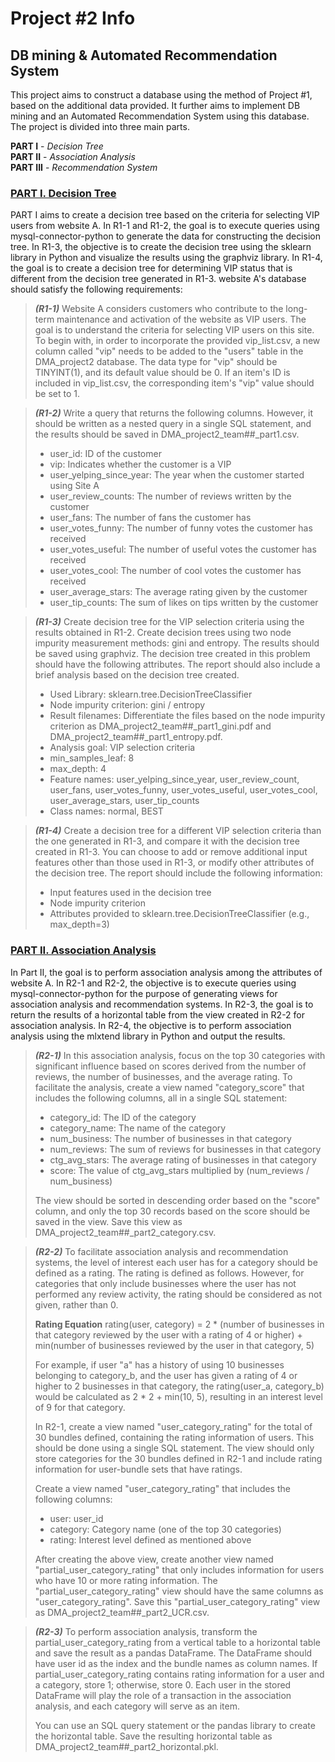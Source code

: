 # Project #2 Info
## DB mining & Automated Recommendation System
This project aims to construct a database using the method of Project #1, based on the additional data provided. It further aims to implement DB mining and an Automated Recommendation System using this database. The project is divided into three main parts.

**PART I** - *Decision Tree*  
**PART II** - *Association Analysis*  
**PART III** - *Recommendation System*  

### <ins>PART I. Decision Tree</ins>
PART I aims to create a decision tree based on the criteria for selecting VIP users from website A. In R1-1 and R1-2, the goal is to execute queries using mysql-connector-python to generate the data for constructing the decision tree. In R1-3, the objective is to create the decision tree using the sklearn library in Python and visualize the results using the graphviz library. In R1-4, the goal is to create a decision tree for determining VIP status that is different from the decision tree generated in R1-3. website A's database should satisfy the following requirements:

> **_(R1-1)_** Website A considers customers who contribute to the long-term maintenance and activation of the website as VIP users. The goal is to understand the criteria for selecting VIP users on this site. To begin with, in order to incorporate the provided vip_list.csv, a new column called "vip" needs to be added to the "users" table in the DMA_project2 database. The data type for "vip" should be TINYINT(1), and its default value should be 0. If an item's ID is included in vip_list.csv, the corresponding item's "vip" value should be set to 1.

> **_(R1-2)_** Write a query that returns the following columns. However, it should be written as a nested query in a single SQL statement, and the results should be saved in DMA_project2_team##_part1.csv.
> - user_id: ID of the customer
> - vip: Indicates whether the customer is a VIP
> - user_yelping_since_year: The year when the customer started using Site A
> - user_review_counts: The number of reviews written by the customer
> - user_fans: The number of fans the customer has
> - user_votes_funny: The number of funny votes the customer has received
> - user_votes_useful: The number of useful votes the customer has received
> - user_votes_cool: The number of cool votes the customer has received
> - user_average_stars: The average rating given by the customer
> - user_tip_counts: The sum of likes on tips written by the customer

> **_(R1-3)_** Create decision tree for the VIP selection criteria using the results obtained in R1-2. Create decision trees using two node impurity measurement methods: gini and entropy. The results should be saved using graphviz. The decision tree created in this problem should have the following attributes. The report should also include a brief analysis based on the decision tree created.
> - Used Library: sklearn.tree.DecisionTreeClassifier
> - Node impurity criterion: gini / entropy
> - Result filenames: Differentiate the files based on the node impurity criterion as DMA_project2_team##_part1_gini.pdf and DMA_project2_team##_part1_entropy.pdf.
> - Analysis goal: VIP selection criteria
> - min_samples_leaf: 8
> - max_depth: 4
> - Feature names: user_yelping_since_year, user_review_count, user_fans, user_votes_funny, user_votes_useful, user_votes_cool, user_average_stars, user_tip_counts
> - Class names: normal, BEST

> **_(R1-4)_** Create a decision tree for a different VIP selection criteria than the one generated in R1-3, and compare it with the decision tree created in R1-3. You can choose to add or remove additional input features other than those used in R1-3, or modify other attributes of the decision tree. The report should include the following information:
> - Input features used in the decision tree
> - Node impurity criterion
> - Attributes provided to sklearn.tree.DecisionTreeClassifier (e.g., max_depth=3)

### <ins>PART II. Association Analysis</ins>
In Part II, the goal is to perform association analysis among the attributes of website A. In R2-1 and R2-2, the objective is to execute queries using mysql-connector-python for the purpose of generating views for association analysis and recommendation systems. In R2-3, the goal is to return the results of a horizontal table from the view created in R2-2 for association analysis. In R2-4, the objective is to perform association analysis using the mlxtend library in Python and output the results.

> **_(R2-1)_** In this association analysis, focus on the top 30 categories with significant influence based on scores derived from the number of reviews, the number of businesses, and the average rating. To facilitate the analysis, create a view named "category_score" that includes the following columns, all in a single SQL statement:
> - category_id: The ID of the category
> - category_name: The name of the category
> - num_business: The number of businesses in that category
> - num_reviews: The sum of reviews for businesses in that category
> - ctg_avg_stars: The average rating of businesses in that category
> - score: The value of ctg_avg_stars multiplied by (num_reviews / num_business)
> 
> The view should be sorted in descending order based on the "score" column, and only the top 30 records based on the score should be saved in the view. Save this view as DMA_project2_team##_part2_category.csv.

> **_(R2-2)_** To facilitate association analysis and recommendation systems, the level of interest each user has for a category should be defined as a rating. The rating is defined as follows. However, for categories that only include businesses where the user has not performed any review activity, the rating should be considered as not given, rather than 0.
> 
> **Rating Equation**  rating(user, category) = 2 * (number of businesses in that category reviewed by the user with a rating of 4 or higher) + min(number of businesses reviewed by the user in that category, 5)
> 
> For example, if user "a" has a history of using 10 businesses belonging to category_b, and the user has given a rating of 4 or higher to 2 businesses in that category, the rating(user_a, category_b) would be calculated as 2 * 2 + min(10, 5), resulting in an interest level of 9 for that category.
> 
> In R2-1, create a view named "user_category_rating" for the total of 30 bundles defined, containing the rating information of users. This should be done using a single SQL statement. The view should only store categories for the 30 bundles defined in R2-1 and include rating information for user-bundle sets that have ratings.
> 
> Create a view named "user_category_rating" that includes the following columns:
> - user: user_id
> - category: Category name (one of the top 30 categories)
> - rating: Interest level defined as mentioned above
> 
> After creating the above view, create another view named "partial_user_category_rating" that only includes information for users who have 10 or more rating information. The "partial_user_category_rating" view should have the same columns as "user_category_rating". Save this "partial_user_category_rating" view as DMA_project2_team##_part2_UCR.csv.

> **_(R2-3)_** To perform association analysis, transform the partial_user_category_rating from a vertical table to a horizontal table and save the result as a pandas DataFrame. The DataFrame should have user id as the index and the bundle names as column names. If partial_user_category_rating contains rating information for a user and a category, store 1; otherwise, store 0. Each user in the stored DataFrame will play the role of a transaction in the association analysis, and each category will serve as an item.
> 
> You can use an SQL query statement or the pandas library to create the horizontal table. Save the resulting horizontal table as DMA_project2_team##_part2_horizontal.pkl.
